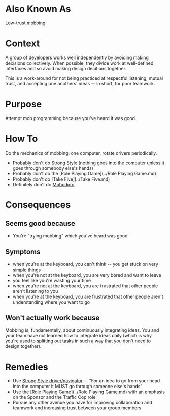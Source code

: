 # Also Known As
Low-trust mobbing

# Context
A group of developers works well independently by avoiding making decisions
collectively. When possible, they divide work at well-defined interfaces and so
avoid making design decitions together.

This is a work-around for not being practiced at respectful listening, mutual
trust, and accepting one anothers' ideas -- in short, for poor teamwork.

# Purpose
Attempt mob programming because you've heard it was good.

# How To
Do the mechanics of mobbing: one computer, rotate drivers periodically.

- Probably don't do Strong Style (nothing goes into the computer unless it goes
  through somebody else's hands)
- Probably don't do the [Role Playing Game](../Role Playing Game.md)
- Probably don't do [Take Five](../Take Five.md)
- Definitely don't do [Mobodoro](../Mobodoro.md)

# Consequences
## Seems good because
- You're "trying mobbing" which you've heard was good

## Symptoms
- when you're at the keyboard, you can't think -- you get stuck on very simple
  things
- when you're not at the keyboard, you are very bored and want to leave
- you feel like you're wasting your time
- when you're not at the keyboard, you are frustrated that other people aren't listening to you
- when you're at the keyboard, you are frustrated that other people aren't
  understanding where you want to go

## Won't actually work because
Mobbing is, fundamentally, about continuously integrating ideas. You and your
team have not learned how to integrate ideas daily (which is why you're used to
splitting out tasks in such a way that you don't need to design together). 

# Remedies
 - Use [Strong Style
   driver/navigator](http://llewellynfalco.blogspot.com/2014/06/llewellyns-strong-style-pairing.html)
   -- "For an idea to go from your head into the computer it MUST go through someone else's hands"
 - Use the [Role Playing Game](../Role Playing Game.md) with an emphasis on the
   Sponsor and the Traffic Cop role
 - Pursue any other avenue you have for improving collaboration and teamwork and
   increasing trust between your group members
